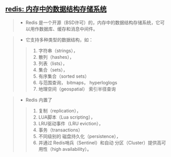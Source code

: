 ## [redis: 内存中的数据结构存储系统](http://redis.cn/)

>+ Redis 是一个开源（BSD许可）的，内存中的数据结构存储系统，它可以用作数据库、缓存和消息中间件。 
 
>+ 它支持多种类型的数据结构，如：  
>>1. 字符串（strings）， 
>>1. 散列（hashes）， 
>>1. 列表（lists）， 
>>1. 集合（sets）， 
>>1. 有序集合（sorted sets） 
>>1. 与范围查询， bitmaps， hyperloglogs  
>>1. 地理空间（geospatial） 索引半径查询   

>+ Redis 内置了  
>>1. 复制（replication），
>>1. LUA脚本（Lua scripting）， 
>>1. LRU驱动事件（LRU eviction），
>>1. 事务（transactions） 
>>1. 不同级别的 磁盘持久化（persistence）， 
>>1. 并通过 Redis哨兵（Sentinel）和自动 分区（Cluster）提供高可用性（high availability）。  
